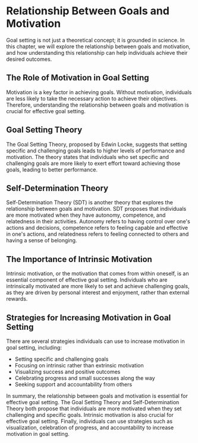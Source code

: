 Relationship Between Goals and Motivation
=================================================================================

Goal setting is not just a theoretical concept; it is grounded in science. In this chapter, we will explore the relationship between goals and motivation, and how understanding this relationship can help individuals achieve their desired outcomes.

The Role of Motivation in Goal Setting
--------------------------------------

Motivation is a key factor in achieving goals. Without motivation, individuals are less likely to take the necessary action to achieve their objectives. Therefore, understanding the relationship between goals and motivation is crucial for effective goal setting.

Goal Setting Theory
-------------------

The Goal Setting Theory, proposed by Edwin Locke, suggests that setting specific and challenging goals leads to higher levels of performance and motivation. The theory states that individuals who set specific and challenging goals are more likely to exert effort toward achieving those goals, leading to better performance.

Self-Determination Theory
-------------------------

Self-Determination Theory (SDT) is another theory that explores the relationship between goals and motivation. SDT proposes that individuals are more motivated when they have autonomy, competence, and relatedness in their activities. Autonomy refers to having control over one's actions and decisions, competence refers to feeling capable and effective in one's actions, and relatedness refers to feeling connected to others and having a sense of belonging.

The Importance of Intrinsic Motivation
--------------------------------------

Intrinsic motivation, or the motivation that comes from within oneself, is an essential component of effective goal setting. Individuals who are intrinsically motivated are more likely to set and achieve challenging goals, as they are driven by personal interest and enjoyment, rather than external rewards.

Strategies for Increasing Motivation in Goal Setting
----------------------------------------------------

There are several strategies individuals can use to increase motivation in goal setting, including:

* Setting specific and challenging goals
* Focusing on intrinsic rather than extrinsic motivation
* Visualizing success and positive outcomes
* Celebrating progress and small successes along the way
* Seeking support and accountability from others

In summary, the relationship between goals and motivation is essential for effective goal setting. The Goal Setting Theory and Self-Determination Theory both propose that individuals are more motivated when they set challenging and specific goals. Intrinsic motivation is also crucial for effective goal setting. Finally, individuals can use strategies such as visualization, celebration of progress, and accountability to increase motivation in goal setting.
